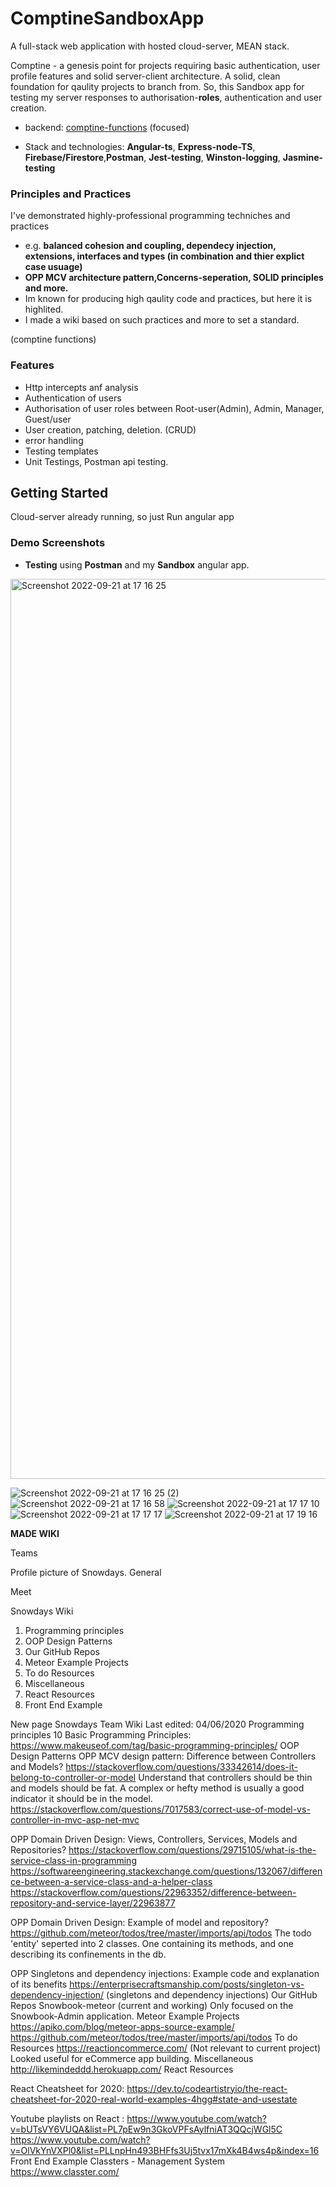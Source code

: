 # ComptineSandboxApp

A full-stack web application with hosted cloud-server, MEAN stack.

Comptine - a genesis point for projects requiring basic authentication, user profile features and solid server-client architecture. A solid, clean foundation for qaulity projects to branch from.
So, this Sandbox app for testing my server responses to authorisation-**roles**, authentication and user creation.

- backend: [comptine-functions](https://github.com/emcleandev/comptine-functions) (focused)

- Stack and technologies: **Angular-ts**, **Express-node-TS**, **Firebase/Firestore**,**Postman**, **Jest-testing**, **Winston-logging**, **Jasmine-testing** 

### Principles and Practices
I've demonstrated highly-professional programming techniches and practices
- e.g. **balanced cohesion and coupling, dependecy injection, extensions, interfaces and types (in combination and thier explict case usuage)**
- **OPP MCV architecture pattern,Concerns-seperation, SOLID principles and more.** 
- Im known for producing high qaulity code and practices, but here it is highlited.
- I made a wiki based on such practices and more to set a standard.

(comptine functions)
### Features
- Http intercepts anf analysis
- Authentication of users 
- Authorisation of user roles between Root-user(Admin), Admin, Manager, Guest/user 
- User creation, patching, deletion. (CRUD)
- error handling
- Testing templates
- Unit Testings, Postman api testing.

## Getting Started

Cloud-server already running, so just Run angular app  


### Demo Screenshots
- **Testing** using **Postman** and my **Sandbox** angular app.
<img width="1440" alt="Screenshot 2022-09-21 at 17 16 25" src="https://user-images.githubusercontent.com/58271203/191563421-86befb71-2cdf-4620-ab54-ac23010a72d2.png">

![Screenshot 2022-09-21 at 17 16 25 (2)](https://user-images.githubusercontent.com/58271203/191563428-d0104c56-0518-4fe7-be22-5e0400473f63.png)
![Screenshot 2022-09-21 at 17 16 58](https://user-images.githubusercontent.com/58271203/191563433-b57018a5-89ec-42d6-8320-a30875fdde59.png)
![Screenshot 2022-09-21 at 17 17 10](https://user-images.githubusercontent.com/58271203/191563436-71585124-8d57-48fb-ab2b-2f92c11cf910.png)
![Screenshot 2022-09-21 at 17 17 17](https://user-images.githubusercontent.com/58271203/191563437-ecb9b91c-112f-4140-8a06-4523293a26d7.png)
![Screenshot 2022-09-21 at 17 19 16](https://user-images.githubusercontent.com/58271203/191563442-435a43a5-4508-4347-a797-97496383edbc.png)


**MADE WIKI**

Teams

Profile picture of Snowdays.
General

Meet

Snowdays Wiki

1. Programming principles
2. OOP Design Patterns
3. Our GitHub Repos
4. Meteor Example Projects
5. To do Resources
6. Miscellaneous
7. React Resources
8. Front End Example

New page
Snowdays Team Wiki
Last edited: 04/06/2020
Programming principles
10 Basic Programming Principles: 
​​​​​​https://www.makeuseof.com/tag/basic-programming-principles/
OOP Design Patterns
OPP MCV design pattern: Difference between Controllers and Models?
https://stackoverflow.com/questions/33342614/does-it-belong-to-controller-or-model 
Understand that controllers should be thin and models should be fat. A complex or hefty method is usually a good indicator it should be in the model.
https://stackoverflow.com/questions/7017583/correct-use-of-model-vs-controller-in-mvc-asp-net-mvc
 
 
OPP Domain Driven Design: Views, Controllers, Services, Models and Repositories?
https://stackoverflow.com/questions/29715105/what-is-the-service-class-in-programming
https://softwareengineering.stackexchange.com/questions/132067/difference-between-a-service-class-and-a-helper-class
https://stackoverflow.com/questions/22963352/difference-between-repository-and-service-layer/22963877
 
 
OPP Domain Driven Design: Example of model and repository?
https://github.com/meteor/todos/tree/master/imports/api/todos
The todo 'entity' seperted into 2 classes. One containing its methods, and one describing its confinements in the db.
 
 
OPP Singletons and dependency injections: Example code and explanation of its benefits
 https://enterprisecraftsmanship.com/posts/singleton-vs-dependency-injection/ (singletons and dependency injections)
Our GitHub Repos
Snowbook-meteor (current and working) Only focused on the Snowbook-Admin application.
Meteor Example Projects
https://apiko.com/blog/meteor-apps-source-example/
https://github.com/meteor/todos/tree/master/imports/api/todos
To do Resources
https://reactioncommerce.com/ (Not relevant to current project)
Looked useful for eCommerce app building. 
Miscellaneous
http://likemindeddd.herokuapp.com/
React Resources
 
React Cheatsheet for 2020:
https://dev.to/codeartistryio/the-react-cheatsheet-for-2020-real-world-examples-4hgg#state-and-usestate
 
Youtube playlists on React :
https://www.youtube.com/watch?v=bUTsVY6VUQA&list=PL7pEw9n3GkoVPFsAylfniAT3QQcjWGl5C
https://www.youtube.com/watch?v=OlVkYnVXPl0&list=PLLnpHn493BHFfs3Uj5tvx17mXk4B4ws4p&index=16
Front End Example
Classters - Management System
https://www.classter.com/


        


